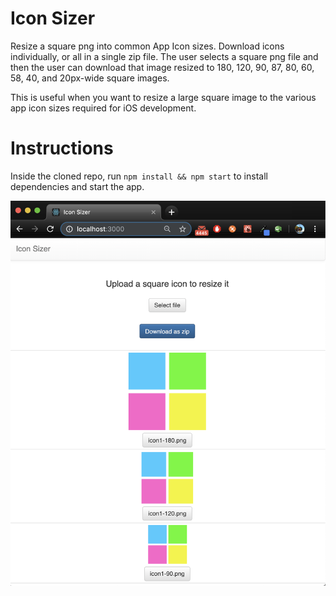 # Icon Sizer
Resize a square png into common App Icon sizes.  Download icons individually, or all in a single zip file.  The user selects a square png file and then the user can download that image resized to 180, 120, 90, 87, 80, 60, 58, 40, and 20px-wide square images.  

This is useful when you want to resize a large square image to the various app icon sizes required for iOS development.

# Instructions
Inside the cloned repo, run `npm install && npm start` to install dependencies and start the app.



![The Icon Sizer App](public/screenshot1.png?raw=true "Example Screenshot")
